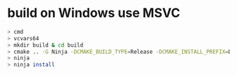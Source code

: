 
# build on Windows use MSVC

```bash
> cmd
> vcvars64
> mkdir build & cd build
> cmake .. -G Ninja -DCMAKE_BUILD_TYPE=Release -DCMAKE_INSTALL_PREFIX=D:\devtools\jsoncpp.1.9.5
> ninja
> ninja install
```